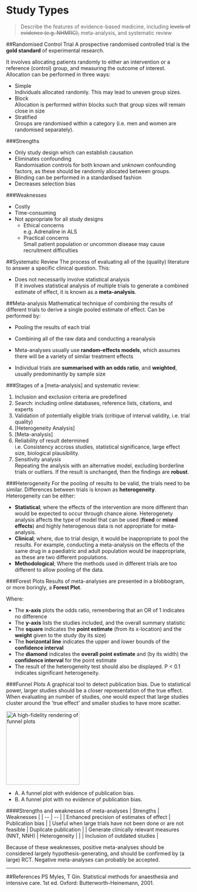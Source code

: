 # Study Types
>Describe the features of evidence-based medicine, including ~~levels of evidence (e.g. NHMRC),~~ meta-analysis, and systematic review

##Randomised Control Trial
A prospective randomised controlled trial is the **gold standard** of experimental research.

It involves allocating patients randomly to either an intervention or a reference (control) group, and measuring the outcome of interest. Allocation can be performed in three ways:
* Simple  
Individuals allocated randomly. This may lead to uneven group sizes.
* Block  
  Allocation is performed within blocks such that group sizes will remain close in size
* Stratified  
Groups are randomised within a category (i.e. men and women are randomised separately).

###Strengths
* Only study design which can establish causation
* Eliminates confounding   
Randomisation controls for both known and *unknown* confounding factors, as these should be randomly allocated between groups.
* Blinding can be performed in a standardised fashion
* Decreases selection bias

###Weaknesses
* Costly
* Time-consuming
* Not appropriate for all study designs
    * Ethical concerns  
    e.g. Adrenaline in ALS
    * Practical concerns  
    Small patient population or uncommon disease may cause recruitment difficulties


##Systematic Review
The process of evaluating all of the (quality) literature to answer a specific clinical question. This:
  * Does not necessarily involve statistical analysis  
  If it involves statistical analysis of multiple trials to generate a combined estimate of effect, it is known as a **meta-analysis**.

##Meta-analysis
Mathematical technique of combining the results of different trials to derive a single pooled estimate of effect. Can be performed by:
* Pooling the results of each trial  
* Combining all of the raw data and conducting a reanalysis


* Meta-analyses usually use **random-effects models**, which assumes there will be a variety of similar treatment effects
* Individual trials are **summarised with an odds ratio**, and **weighted**, usually predominantly by sample size


###Stages of a [meta-analysis] and systematic review:
1. Inclusion and exclusion criteria are predefined
2. Search: including online databases, reference lists, citations, and experts
3. Validation of potentially eligible trials (critique of interval validity, i.e. trial quality)
4. [Heterogeneity Analysis]
5. [Meta-analysis]
5. Reliability of result determined  
  i.e. Consistency accross studies, statistical significance, large effect size, biological plausibility.
6. Sensitivity analysis  
  Repeating the analysis with an alternative model, excluding borderline trials or outliers. If the result is unchanged, then the findings are **robust**.

###Heterogeneity
For the pooling of results to be valid, the trials need to be similar. Differences between trials is known as **heterogeneity**. Heterogeneity can be either:
* **Statistical**; where the effects of the intervention are more different than would be expected to occur through chance alone. Heterogenety analysis affects the type of model that can be used (**fixed** or **mixed effects**) and highly heterogenous data is not appropriate for meta-analysis.
* **Clinical**; where, due to trial design, it would be inappropriate to pool the results. For example, conducting a meta-analysis on the effects of the same drug in a paediatric and adult population would be inappropriate, as these are two different populations.
* **Methodological**; Where the methods used in different trials are too different to allow pooling of the data.

###Forest Plots
Results of meta-analyses are presented in a blobbogram, or more boringly, a **Forest Plot**.

<object data="resources\forest.svg" type="image/svg+xml"></object>



Where:
* The **x-axis** plots the odds ratio, remembering that an OR of 1 indicates no difference
* The **y-axis** lists the studies included, and the overall summary statistic
* The **square** indicates the **point estimate** (from its x-location) and the **weight** given to the study (by its size)
* The **horizontal line** indicates the upper and lower bounds of the **confidence interval**
* The **diamond** indicates the **overall point estimate** and (by its width) the **confidence interval** for the point estimate
* The result of the heterogeneity test should also be displayed. P < 0.1 indicates significant heterogeneity.

###Funnel Plots
A graphical tool to detect publication bias. Due to statistical power, larger studies should be a closer representation of the true effect. When evaluating an number of studies, one would expect that large studies cluster around the 'true effect' and smaller studies to have more scatter.

<img src="http://i.imgur.com/r1dpJ7g.jpg =400x" alt="A high-fidelity rendering of funnel plots" style="width: 200px;"/>

* A. A funnel plot with evidence of publication bias.
* B. A funnel plot with no evidence of publication bias.

####Strengths and weaknesses of meta-analyses
| Strengths | Weaknesses |
| -- | -- |
| Enhanced precision of estimates of effect | Publication bias |
| Useful when large trials have not been done or are not feasible | Duplicate publication |
| Generate clinically relevant measures (NNT, NNH) | Heterogeneity |
|  | Inclusion of outdated studies |

Because of these weaknesses, positive meta-analyses should be considered largely hypothesis-generating, and should be confirmed by (a large) RCT. Negative meta-analyses can probably be accepted.

---
##References
PS Myles, T Gin. Statistical methods for anaesthesia and intensive care. 1st ed. Oxford: Butterworth-Heinemann, 2001.

[^1]: "Generic forest plot" by James Grellier - Own work. Licensed under CC BY-SA 3.0 via Commons - https://commons.wikimedia.org/wiki/File:Generic_forest_plot.png#/media/File:Generic_forest_plot.png